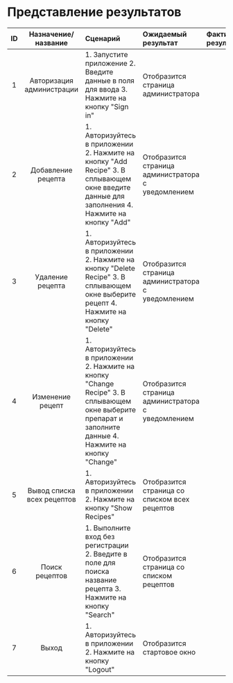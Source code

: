 # Представление результатов

| ID | Назначение/название | Сценарий | Ожидаемый результат | Фактический результат | Оценка |
|:---:|:---:|:---|:---|:---|:---|
| 1 | Авторизация администрации | 1. Запустите приложение 2. Введите данные в поля для ввода  3. Нажмите на кнопку "Sign in" | Отобразится страница администратора |  |  |
| 2 | Добавление рецепта | 1. Авторизуйтесь в приложении 2. Нажмите на кнопку "Add Recipe" 3. В сплывающем окне введите данные для заполнения 4. Нажмите на кнопку "Add" | Отобразится страница администратора с уведомлением |  |  |
| 3 | Удаление рецепта |  1. Авторизуйтесь в приложении 2. Нажмите на кнопку "Delete Recipe" 3. В сплывающем окне выберите рецепт 4. Нажмите на кнопку "Delete" |  Отобразится страница администратора с уведомлением |  |  |
| 4 | Изменение рецепт |  1. Авторизуйтесь в приложении 2. Нажмите на кнопку "Change Recipe" 3. В сплывающем окне выберите препарат и заполните данные 4. Нажмите на кнопку "Change" | Отобразится страница администратора с уведомлением |  |  |
| 5 | Вывод списка всех рецептов | 1. Авторизуйтесь в приложении 2. Нажмите на кнопку "Show Recipes" | Отобразится страница cо списком всех рецептов |  |  |
| 6 | Поиск рецептов | 1. Выполните вход без регистрации 2. Введите в поле для поиска название рецепта 3. Нажмите на кнопку "Search" | Отобразится страница со списком рецептов |  |  |
| 7 | Выход | 1. Авторизуйтесь в приложении 2. Нажмите на кнопку "Logout" | Отобразится стартовое окно  |  |  |
